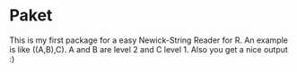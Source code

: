 # Paket

This is my first package for a easy Newick-String Reader for R. An example is like ((A,B),C). A and B are level 2 and C level 1. Also you get a nice output :)

